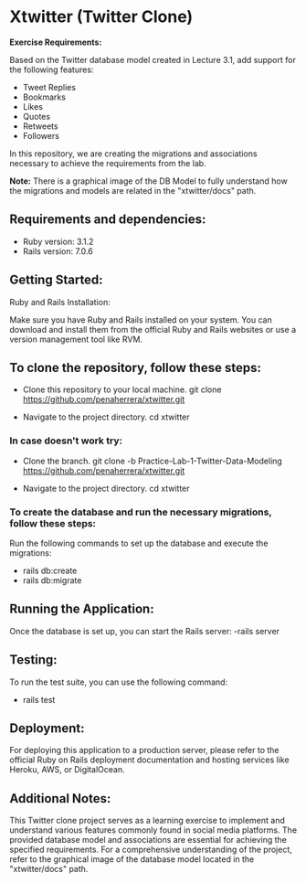 # Xtwitter (Twitter Clone) 

**Exercise Requirements:**

Based on the Twitter database model created in Lecture 3.1, add support for the following features:

- Tweet Replies
- Bookmarks
- Likes
- Quotes
- Retweets
- Followers

In this repository, we are creating the migrations and associations necessary to achieve the requirements from the lab.

**Note:** There is a graphical image of the DB Model to fully understand how the migrations and models are related in the "xtwitter/docs" path.

## Requirements and dependencies:

- Ruby version: 3.1.2
- Rails version: 7.0.6

## Getting Started:
Ruby and Rails Installation:

Make sure you have Ruby and Rails installed on your system. You can download and install them from the official Ruby and Rails websites or use a version management tool like RVM.


## To clone the repository, follow these steps:
- Clone this repository to your local machine.
    git clone https://github.com/penaherrera/xtwitter.git

- Navigate to the project directory.
    cd xtwitter

### In case doesn't work try:
- Clone the branch.
    git clone -b Practice-Lab-1-Twitter-Data-Modeling https://github.com/penaherrera/xtwitter.git
    
- Navigate to the project directory.
    cd xtwitter


### To create the database and run the necessary migrations, follow these steps:
Run the following commands to set up the database and execute the migrations:
- rails db:create
- rails db:migrate

## Running the Application:

Once the database is set up, you can start the Rails server:
-rails server

## Testing:

To run the test suite, you can use the following command:
- rails test

## Deployment:

For deploying this application to a production server, please refer to the official Ruby on Rails deployment documentation and hosting services like Heroku, AWS, or DigitalOcean.

## Additional Notes:

This Twitter clone project serves as a learning exercise to implement and understand various features commonly found in social media platforms. The provided database model and associations are essential for achieving the specified requirements. For a comprehensive understanding of the project, refer to the graphical image of the database model located in the "xtwitter/docs" path.